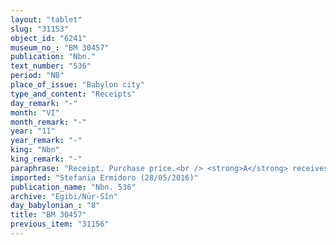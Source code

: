 ```yaml
---
layout: "tablet"
slug: "31153"
object_id: "6241"
museum_no_: "BM 30457"
publication: "Nbn."
text_number: "536"
period: "NB"
place_of_issue: "Babylon city"
type_and_content: "Receipts"
day_remark: "-"
month: "VI"
month_remark: "-"
year: "11"
year_remark: "-"
king: "Nbn"
king_remark: "-"
paraphrase: "Receipt. Purchase price.<br /> <strong>A</strong> receives 10 shekels of silver from <strong>B<sub>1</sub></strong>, <strong>B<sub>2</sub></strong> and <strong>B<sub>3</sub></strong> for the boat that he sold to them. This is in addition to the 10 shekels of silver that he already received from them.<br /> &nbsp;<br /> <strong>A </strong>= Bēl-ahhē-eriba//Rēmūtu; <strong>B<sub>1</sub></strong> = Bān&ucirc;nu//Ṣillāya; <strong>B<sub>2</sub></strong> = Nab&ucirc;-ahhē-iddin/&Scaron;ulāya//Egibi; <strong>B<sub>3</sub></strong> =Nab&ucirc;-balāssu-iqbi//Dayyān-Marduk"
imported: "Stefania Ermidoro (28/05/2016)"
publication_name: "Nbn. 536"
archive: "Egibi/Nūr-Sîn"
day_babylonian_: "8"
title: "BM 30457"
previous_item: "31156"
---
```


